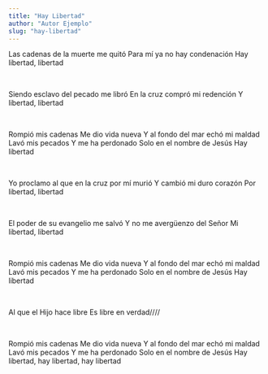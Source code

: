 ```yaml
---
title: "Hay Libertad"
author: "Autor Ejemplo"
slug: "hay-libertad"
---
```


Las cadenas de la muerte me quitó
Para mí ya no hay condenación
Hay libertad, libertad

<br>

Siendo esclavo del pecado me libró
En la cruz compró mi redención
Y libertad, libertad

<br>

Rompió mis cadenas
Me dio vida nueva
Y al fondo del mar echó mi maldad
Lavó mis pecados
Y me ha perdonado
Solo en el nombre de Jesús
Hay libertad

<br>

Yo proclamo al que en la cruz por mí murió
Y cambió mi duro corazón
Por libertad, libertad

<br>

El poder de su evangelio me salvó
Y no me avergüenzo del Señor
Mi libertad, libertad

<br>

Rompió mis cadenas
Me dio vida nueva
Y al fondo del mar echó mi maldad
Lavó mis pecados
Y me ha perdonado
Solo en el nombre de Jesús
Hay libertad

<br>

Al que el Hijo hace libre
Es libre en verdad////

<br>

Rompió mis cadenas
Me dio vida nueva
Y al fondo del mar echó mi maldad
Lavó mis pecados
Y me ha perdonado
Solo en el nombre de Jesús
Hay libertad, hay libertad, hay libertad
